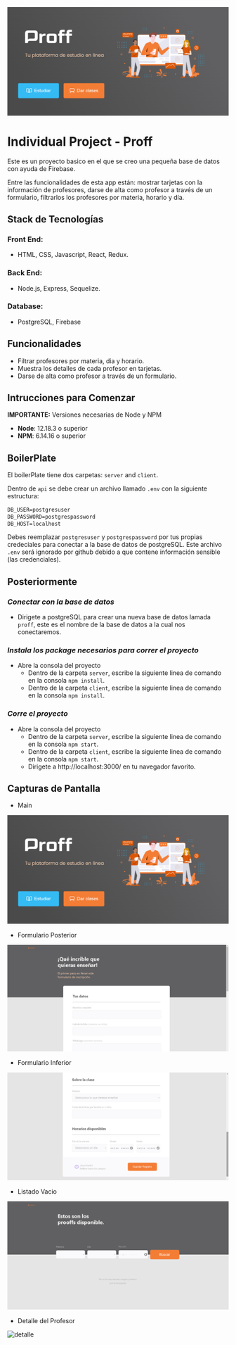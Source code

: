 ![Logo](https://raw.githubusercontent.com/Caarlos94/Proff/master/client/src/img/home.png)

# Individual Project - Proff

Este es un proyecto basico en el que se creo una pequeña base de datos con ayuda de Firebase.

Entre las funcionalidades de esta app están: mostrar tarjetas con la información de profesores, darse de alta como profesor a través de un formulario, 
filtrarlos los profesores por materia, horario y día.

## Stack de Tecnologías

### Front End:
- HTML, CSS, Javascript, React, Redux.

### Back End:
- Node.js, Express, Sequelize.

### Database:
- PostgreSQL, Firebase

## Funcionalidades

- Filtrar profesores por materia, dia y horario.
- Muestra los detalles de cada profesor en tarjetas.
- Darse de alta como profesor a través de un formulario.

## **Intrucciones para Comenzar** 

__IMPORTANTE:__ Versiones necesarias de Node y NPM 

 * __Node__: 12.18.3 o superior
 * __NPM__: 6.14.16 o superior
 
## BoilerPlate

El boilerPlate tiene dos carpetas: `server` and `client`.

Dentro de `api` se debe crear un archivo llamado `.env` con la siguiente estructura: 
```
DB_USER=postgresuser
DB_PASSWORD=postgrespassword
DB_HOST=localhost
```
Debes reemplazar `postgresuser` y `postgrespassword` por tus propias credeciales para conectar a la base de datos de postgreSQL. Este archivo `.env` será ignorado por github debido a que contene información sensible (las credenciales).

## Posteriormente
### _Conectar con la base de datos_

 - Dirigete a postgreSQL para crear una nueva base de datos lamada `proff`, este es el nombre de la base de datos a la cual nos conectaremos.

### _Instala los package necesarios para correr el proyecto_

- Abre la consola del proyecto
    + Dentro de la carpeta `server`, escribe la siguiente linea de comando en la consola `npm install`.
    + Dentro de la carpeta `client`, escribe la siguiente linea de comando en la consola `npm install`.

### _Corre el proyecto_

- Abre la consola del proyecto
    + Dentro de la carpeta `server`, escribe la siguiente linea de comando en la consola `npm start`.
    +  Dentro de la carpeta `client`, escribe la siguiente linea de comando en la consola `npm start`.
    +  Dirigete a  http://localhost:3000/ en tu navegador favorito. 

## Capturas de Pantalla

- Main

![main](https://raw.githubusercontent.com/Caarlos94/Proff/master/client/src/img/home.png)

- Formulario Posterior

![form](https://raw.githubusercontent.com/Caarlos94/Proff/master/client/src/img/form1.png)

- Formulario Inferior

![form](https://raw.githubusercontent.com/Caarlos94/Proff/master/client/src/img/form2.png)

- Listado Vacio

![listado](https://raw.githubusercontent.com/Caarlos94/Proff/master/client/src/img/listadoVacio.png)

- Detalle del Profesor

![detalle](https://raw.githubusercontent.com/Caarlos94/pokemon/master/client/src/img/Readme/cards.png)

